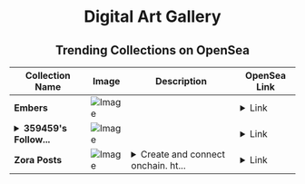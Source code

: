 <div align="center">

# Digital Art Gallery

## Trending Collections on OpenSea

| Collection Name                       | Image                                                                                     | Description                       | OpenSea Link                                                                                          |
|---------------------------------------|-------------------------------------------------------------------------------------------|-----------------------------------|--------------------------------------------------------------------------------------------------------|
| **Embers** | ![Image](https://i.seadn.io/s/raw/files/75a985aee793df095bd83cc2a6e3e65a.png?w=500&auto=format?w=200&auto=format) |  | <details><summary>Link</summary>[Embers](https://opensea.io/collection/embers-11)</details> |
| **<details><summary>359459's Follow...</summary>359459's Follower</details>** | ![Image](https://i.seadn.io/s/raw/files/19f9f090920392cc3650cbdf4361755b.png?w=500&auto=format?w=200&auto=format) |  | <details><summary>Link</summary>[359459's Follower](https://opensea.io/collection/359459-s-follower)</details> |
| **Zora Posts** | ![Image](https://i.seadn.io/s/raw/files/e412aa248405243eeb14d8cec8b85897.jpg?w=500&auto=format?w=200&auto=format) | <details><summary>Create and connect onchain. ht...</summary>Create and connect onchain. https://zora.co</details> | <details><summary>Link</summary>[Zora Posts](https://opensea.io/collection/zora-posts-2760)</details> |

</div>